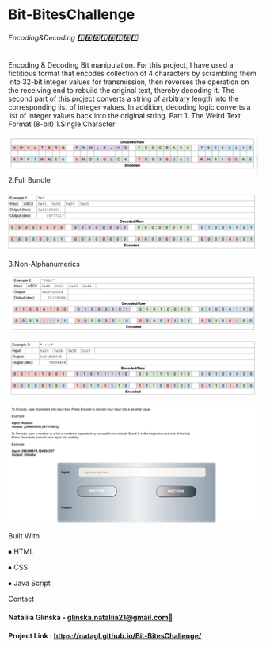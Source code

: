 # Bit-BitesChallenge

###### Encoding&amp;Decoding 1️⃣0️⃣0️⃣1️⃣0️⃣1️⃣0️⃣1️⃣ 
Encoding & Decoding Bit manipulation.
For this project, I have used a fictitious format that encodes collection of 4 characters by scrambling them into 32-bit integer values for transmission, then reverses the operation on the receiving end to rebuild the original text, thereby decoding it.
The second part of this project converts a string of arbitrary length into the corresponding list of integer values. In addition, decoding logic converts a list of integer values back into the original string.
Part 1: The Weird Text Format (8-bit)
1.Single Character

![homePage](/1.jpg)
2.Full Bundle

![homePage](/2.jpg)

3.Non-Alphanumerics

![homePage](/3.jpg)

![homePage](/4.jpg)

![homePage](/READMED.jpg)

Built With

⦁	HTML

⦁	CSS

⦁	Java Script

Contact

#### Nataliia Glinska -  glinska.nataliia21@gmail.com📩
#### Project Link : https://natagl.github.io/Bit-BitesChallenge/
